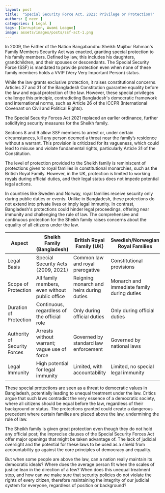 ```yaml
---
layout: post
title:  "Special Security Force Act, 2021: Privilege or Protection?"
authors: [ neer ]
categories: [ Legal ]
tags: [Corruption, Awami League]
image: assets/images/posts/ssf-act-1.png
---
```


In 2009, the Father of the Nation Bangabandhu Sheikh Mujibur Rahman's Family Members Security Act was enacted, granting special protection to his family members. Defined by law, this includes his daughters, grandchildren, and their spouses or descendants. The Special Security Force (SSF) is mandated to provide protection even when none of these family members holds a VVIP (Very Very Important Person) status.

While the law grants exclusive protection, it raises constitutional concerns. Articles 27 and 31 of the Bangladesh Constitution guarantee equality before the law and equal protection of the law. However, these special privileges challenge this principle, contradicting Bangladesh's democratic framework and international norms, such as Article 26 of the ICCPR (International Covenant on Civil and Political Rights).

The Special Security Forces Act 2021 replaced an earlier ordinance, further solidifying security measures for the Sheikh family. 

Sections 8 and 9 allow SSF members to arrest or, under certain circumstances, kill any person deemed a threat near the family’s residence without a warrant. This provision is criticized for its vagueness, which could lead to misuse and violate fundamental rights, particularly Article 31 of the Constitution.

The level of protection provided to the Sheikh family is reminiscent of protections given to royal families in constitutional monarchies, such as the British Royal Family. However, in the UK, protection is limited to working royals during official duties, and their legal status does not impede potential legal actions. 

In countries like Sweden and Norway, royal families receive security only during public duties or events. Unlike in Bangladesh, these protections do not extend into private lives or imply legal immunity.
In contrast, Bangladesh's protections could hinder legal proceedings, offering near immunity and challenging the rule of law. The comprehensive and continuous protection for the Sheikh family raises concerns about the equality of all citizens under the law.

| Aspect                       | Sheikh Family (Bangladesh)              | British Royal Family (UK)               | Swedish/Norwegian Royal Families   |
|------------------------------|-----------------------------------------|-----------------------------------------|------------------------------------|
| Legal Basis                  | Special Security Acts (2009, 2021)      | Common law and royal prerogative        | Constitutional provisions          |
| Scope of Protection          | All family members, even without public office | Reigning monarch and heirs during duties | Monarch and immediate family during duties |
| Duration of Protection       | Continuous, regardless of the official role | Only during official duties             | Only during official duties        |
| Authority of Security Forces | Arrests without warrant; vague use of force | Governed by standard law enforcement    | Governed by national laws          |
| Legal Immunity               | High potential for legal immunity       | Limited, with accountability            | Limited, no special legal immunity |


These special protections are seen as a threat to democratic values in Bangladesh, potentially leading to unequal treatment under the law. Critics argue that such laws contradict the very essence of a democratic society, where all citizens should be equal before the law, regardless of their background or status. The protections granted could create a dangerous precedent where certain families are placed above the law, undermining the rule of law.

The Sheikh family is given great protection even though they do not hold any official post; the imprecise clauses of the Special Security Forces Act offer major openings that might be taken advantage of. The lack of judicial oversight and the potential for these laws to be used as a shield from accountability go against the core principles of democracy and equality.

But when some people are above the law, can a nation really maintain its democratic ideals? Where does the average person fit when the scales of justice lean in the direction of a few? When does this unequal treatment stop, and how can we make sure that security policies do not violate the rights of every citizen, therefore maintaining the integrity of our judicial system for everyone, regardless of position or background?